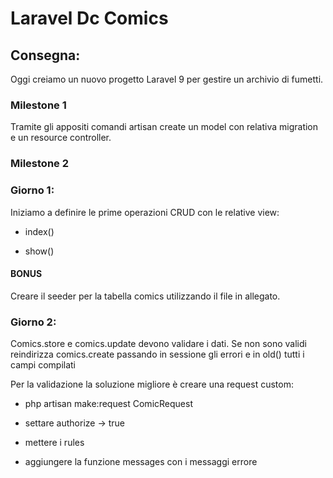 # **Laravel Dc Comics**

## **Consegna:**

Oggi creiamo un nuovo progetto Laravel 9 per gestire un archivio di fumetti.

### **Milestone 1**

Tramite gli appositi comandi artisan create un model con relativa migration e un resource controller.

### **Milestone 2**

### **Giorno 1:**

Iniziamo a definire le prime operazioni CRUD con le relative view:

- index()

- show()

#### **BONUS** 

Creare il seeder per la tabella comics utilizzando il file in allegato.

### **Giorno 2:**

Comics.store e comics.update  devono validare i dati. Se non sono validi reindirizza comics.create passando in sessione gli errori e in old() tutti i campi compilati

Per la validazione la soluzione migliore è creare una request custom:

- php artisan make:request ComicRequest

- settare authorize -> true

- mettere i rules

- aggiungere la funzione messages con i messaggi errore
